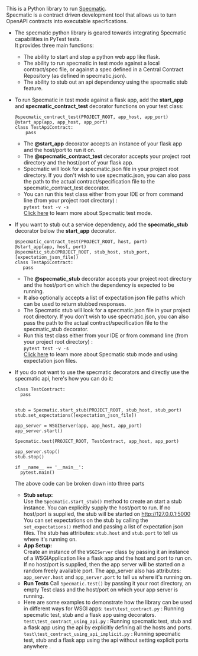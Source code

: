 This is a Python library to run [Specmatic](https://specmatic.in).  
Specmatic is a contract driven development tool that allows us to turn OpenAPI contracts into executable specifications.


- The specmatic python library is geared towards integrating Specmatic capabilities in PyTest tests.  
  It provides three main functions:
  - The ability to start and stop a python web app like flask.
  - The ability to run specmatic in test mode against a local contract/spec file, or against a spec defined in a Central Contract Repository (as defined in specmatic.json).
  - The ability to stub out an api dependency using the specmatic stub feature.


- To run Specmatic in test mode against a flask app, add the **start_app** and **specmatic_contract_test** decorator functions on your test class:
    ``````
    @specmatic_contract_test(PROJECT_ROOT, app_host, app_port)
    @start_app(app, app_host, app_port)
    class TestApiContract:
        pass
    ``````

    - The **@start_app** decorator accepts an instance of your flask app and the host/port to run it on.
    - The **@specmatic_contract_test** decorator accepts your project root directory and the host/port of your flask app.
    - Specmatic will look for a specmatic.json file in your project root directory.
      If you don't wish to use specmatic.json, you can also pass the path to the actual contract/specification file to the specmatic_contract_test decorator.
    - You can run this test class either from your IDE or from command line (from your project root directory) :   
       ``````pytest test -v -s``````  
      [Click here](https://specmatic.in/documentation/contract_tests.html) to learn more about Specmatic test mode.


- If you want to stub out a service dependency, add the **specmatic_stub** decorator below the **start_app** decorator.
    ``````
    @specmatic_contract_test(PROJECT_ROOT, host, port)
    @start_app(app, host, port)
    @specmatic_stub(PROJECT_ROOT, stub_host, stub_port, [expectation_json_file])
    class TestApiContract:
       pass
    ``````
  
    - The **@specmatic_stub** decorator accepts your project root directory and the host/port on which the dependency is expected to be running.
    - It also optionally accepts a list of expectation json file paths which can be used to return stubbed responses.  
    - The Specmatic stub will look for a specmatic.json file in your project root directory.
      If you don't wish to use specmatic.json, you can also pass the path to the actual contract/specification file to the specmatic_stub decorator.
    - Run this test class either from your IDE or from command line (from your project root directory) :   
       ``````pytest test -v -s``````  
      [Click here](https://specmatic.in/documentation/service_virtualization_tutorial.html) to learn more about Specmatic stub mode and using expectation json files.

- If you do not want to use the specmatic decorators and directly use the specmatic api, here's how you can do it:
  ``````
  class TestContract:
    pass


  stub = Specmatic.start_stub(PROJECT_ROOT, stub_host, stub_port)
  stub.set_expectations([expectation_json_file])

  app_server = WSGIServer(app, app_host, app_port)
  app_server.start()

  Specmatic.test(PROJECT_ROOT, TestContract, app_host, app_port)

  app_server.stop()
  stub.stop()
  
  if __name__ == '__main__':
    pytest.main()
  ``````
  
  The above code can be broken down into three parts
  - **Stub setup:**  
     Use the ``````Specmatic.start_stub()`````` method to create an start a  stub instance.
     You can explicitly supply the host/port to run.
     If no host/port is supplied, the stub will be started on http://127.0.0.1:5000
     You can set expectations on the stub by calling the ``````set_expectations()`````` method and passing a list of expectation json files.
     The stub has attributes:  ``````stub.host`````` and ``````stub.port`````` to tell us where it's running on.
  - **App Setup:**  
    Create an instance of the ``````WSGIServer`````` class by passing it an instance of a WSGIApplication like a flask app and the host and port to run on.
    If no host/port is supplied, then the app server will be started on a random freely available port.
    The app_server also has  attributes:  ``````app_server.host`````` and ``````app_server.port`````` to tell us where it's running on.
  - **Run Tests**
    Call ``````Specmatic.test()`````` by passing it your root directory, an empty Test class and the host/port on which your app server is running.
  - Here are some examples to demonstrate how the library can be used in different ways for WSGI apps:
    ``````test\test_contract.py`````` : Running specmatic test, stub and a flask app using decorators.
    ``````test\test_contract_using_api.py`````` : Running specmatic test, stub and a flask app using the api by explicitly defining all the hosts and ports.
    ``````test\test_contract_using_api_implicit.py`````` : Running specmatic test, stub and a flask app using the api without setting explicit ports anywhere .
        

    
   